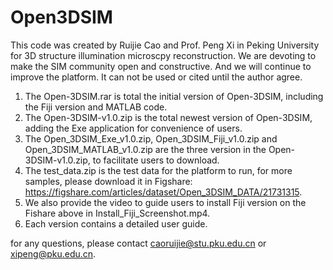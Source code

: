 # Open3DSIM
This code was created by Ruijie Cao and Prof. Peng Xi in Peking University for 3D structure illumination microscpy reconstruction.
We are devoting to make the SIM community open and constructive. 
And we will continue to improve the platform.
It can not be used or cited until the author agree.

1. The Open-3DSIM.rar is total the initial version of Open-3DSIM, including the Fiji version and MATLAB code.
2. The Open-3DSIM-v1.0.zip is the total newest version of Open-3DSIM, adding the Exe application for convenience of users.
3. The Open_3DSIM_Exe_v1.0.zip, Open_3DSIM_Fiji_v1.0.zip and Open_3DSIM_MATLAB_v1.0.zip are the three version in the 
Open-3DSIM-v1.0.zip, to facilitate users to download.
4. The test_data.zip is the test data for the platform to run, for more samples, please download it in Figshare:
https://figshare.com/articles/dataset/Open_3DSIM_DATA/21731315.
5. We also provide the video to guide users to install Fiji version on the Fishare above in Install_Fiji_Screenshot.mp4.
6. Each version contains a detailed user guide.

for any questions, please contact caoruijie@stu.pku.edu.cn or xipeng@pku.edu.cn.
